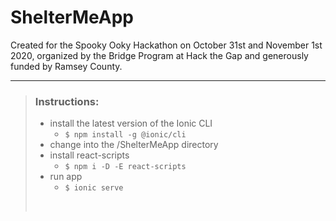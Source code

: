 # ShelterMeApp

Created for the Spooky Ooky Hackathon on October 31st and November 1st 2020, organized by the Bridge Program at Hack the Gap and generously funded by Ramsey County.<br>

***

<blockquote>

### Instructions:

  * install the latest version of the Ionic CLI
    * `$ npm install -g @ionic/cli`
  * change into the /ShelterMeApp directory
  * install react-scripts
    * `$ npm i -D -E react-scripts`
  * run app
    * `$ ionic serve`

<br>

</blockquote>